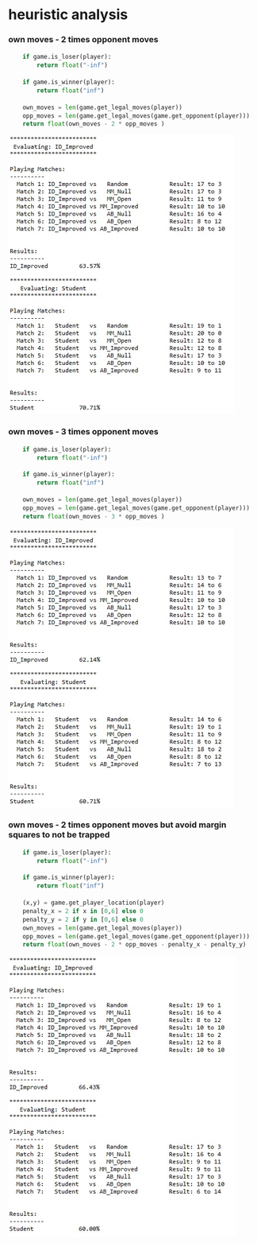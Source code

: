 # heuristic analysis

### own moves - 2 times opponent moves 
```python
    if game.is_loser(player):
        return float("-inf")

    if game.is_winner(player):
        return float("inf")
       
    own_moves = len(game.get_legal_moves(player))
    opp_moves = len(game.get_legal_moves(game.get_opponent(player)))
    return float(own_moves - 2 * opp_moves )
``` 
![first heuristic](/img/score.jpg#right)

### own moves - 3 times opponent moves
```python
    if game.is_loser(player):
        return float("-inf")

    if game.is_winner(player):
        return float("inf")
       
    own_moves = len(game.get_legal_moves(player))
    opp_moves = len(game.get_legal_moves(game.get_opponent(player)))
    return float(own_moves - 3 * opp_moves )
``` 
![first heuristic](/img/3times.jpg#right)

### own moves - 2 times opponent moves but avoid margin squares to not be trapped
```python
    if game.is_loser(player):
        return float("-inf")

    if game.is_winner(player):
        return float("inf")
       
    (x,y) = game.get_player_location(player)
    penalty_x = 2 if x in [0,6] else 0
    penalty_y = 2 if y in [0,6] else 0
    own_moves = len(game.get_legal_moves(player))
    opp_moves = len(game.get_legal_moves(game.get_opponent(player)))
    return float(own_moves - 2 * opp_moves - penalty_x - penalty_y)
``` 
![first heuristic](/img/avoid.jpg#right)


